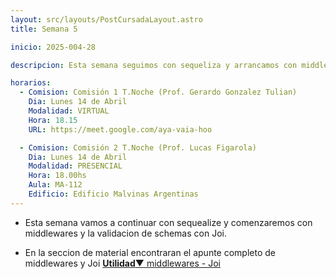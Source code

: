 ```yaml
---
layout: src/layouts/PostCursadaLayout.astro
title: Semana 5

inicio: 2025-004-28

descripcion: Esta semana seguimos con sequeliza y arrancamos con middlewares y validaciones de schemas con Joi.

horarios:
  - Comision: Comisión 1 T.Noche (Prof. Gerardo Gonzalez Tulian)
    Dia: Lunes 14 de Abril
    Modalidad: VIRTUAL
    Hora: 18.15
    URL: https://meet.google.com/aya-vaia-hoo

  - Comision: Comisión 2 T.Noche (Prof. Lucas Figarola)
    Dia: Lunes 14 de Abril
    Modalidad: PRESENCIAL
    Hora: 18.00hs
    Aula: MA-112
    Edificio: Edificio Malvinas Argentinas
---
```


- Esta semana vamos a continuar con sequealize y comenzaremos con middlewares y la validacion de schemas con Joi.

- En la seccion de material encontraran el apunte completo de middlewares y Joi <a href="/material#middlewares-Joi" target="_blank">**Utilidad**▼ middlewares - Joi</a>
